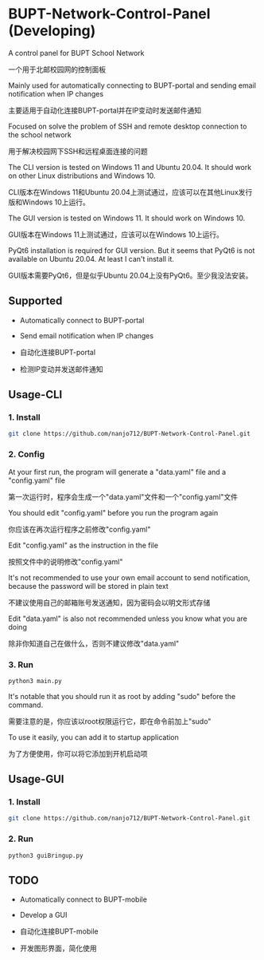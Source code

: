 # BUPT-Network-Control-Panel (Developing)

A control panel for BUPT School Network

一个用于北邮校园网的控制面板

Mainly used for automatically connecting to BUPT-portal and sending email notification when IP changes

主要适用于自动化连接BUPT-portal并在IP变动时发送邮件通知

Focused on solve the problem of SSH and remote desktop connection to the school network

用于解决校园网下SSH和远程桌面连接的问题

The CLI version is tested on Windows 11 and Ubuntu 20.04. It should work on other Linux distributions and Windows 10.

CLI版本在Windows 11和Ubuntu 20.04上测试通过，应该可以在其他Linux发行版和Windows 10上运行。

The GUI version is tested on Windows 11. It should work on Windows 10.

GUI版本在Windows 11上测试通过，应该可以在Windows 10上运行。

PyQt6 installation is required for GUI version. But it seems that PyQt6 is not available on Ubuntu 20.04. At least I can't install it.

GUI版本需要PyQt6，但是似乎Ubuntu 20.04上没有PyQt6。至少我没法安装。

## Supported

- Automatically connect to BUPT-portal
- Send email notification when IP changes

- 自动化连接BUPT-portal
- 检测IP变动并发送邮件通知

## Usage-CLI

### 1. Install

```bash
git clone https://github.com/nanjo712/BUPT-Network-Control-Panel.git
```

### 2. Config

At your first run, the program will generate a "data.yaml" file and a "config.yaml" file

第一次运行时，程序会生成一个"data.yaml"文件和一个"config.yaml"文件

You should edit "config.yaml" before you run the program again

你应该在再次运行程序之前修改"config.yaml"

Edit "config.yaml" as the instruction in the file

按照文件中的说明修改"config.yaml"

It's not recommended to use your own email account to send notification, because the password will be stored in plain
text

不建议使用自己的邮箱账号发送通知，因为密码会以明文形式存储

Edit "data.yaml" is also not recommended unless you know what you are doing

除非你知道自己在做什么，否则不建议修改"data.yaml"

### 3. Run

```bash
python3 main.py
```

It's notable that you should run it as root by adding "sudo" before the command.

需要注意的是，你应该以root权限运行它，即在命令前加上"sudo"

To use it easily, you can add it to startup application

为了方便使用，你可以将它添加到开机启动项

## Usage-GUI

### 1. Install

```bash
git clone https://github.com/nanjo712/BUPT-Network-Control-Panel.git
```

### 2. Run

```bash
python3 guiBringup.py
```

## TODO

- Automatically connect to BUPT-mobile
- Develop a GUI

- 自动化连接BUPT-mobile
- 开发图形界面，简化使用


